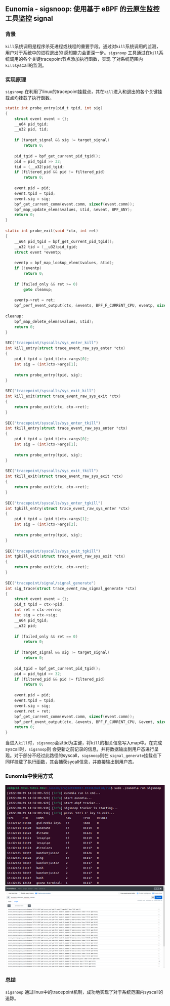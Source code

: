 ## Eunomia - sigsnoop: 使用基于 eBPF 的云原生监控工具监控 signal

### 背景
`kill`系统调用是程序杀死进程或线程的重要手段。通过对`kill`系统调用的监测，用户对于系统中的进程退出的
感知能力会更深一步。`sigsnoop` 工具通过在`kill`系统调用的各个关键tracepoint节点添加执行函数，实现
了对系统范围内`kill`syscall的监测。

### 实现原理
`sigsnoop` 在利用了linux的tracepoint挂载点，其在`kill`进入和退出的各个关键挂载点均挂载了执行函数。
```c
static int probe_entry(pid_t tpid, int sig)
{
	struct event event = {};
	__u64 pid_tgid;
	__u32 pid, tid;

	if (target_signal && sig != target_signal)
		return 0;

	pid_tgid = bpf_get_current_pid_tgid();
	pid = pid_tgid >> 32;
	tid = (__u32)pid_tgid;
	if (filtered_pid && pid != filtered_pid)
		return 0;

	event.pid = pid;
	event.tpid = tpid;
	event.sig = sig;
	bpf_get_current_comm(event.comm, sizeof(event.comm));
	bpf_map_update_elem(&values, &tid, &event, BPF_ANY);
	return 0;
}

static int probe_exit(void *ctx, int ret)
{
	__u64 pid_tgid = bpf_get_current_pid_tgid();
	__u32 tid = (__u32)pid_tgid;
	struct event *eventp;

	eventp = bpf_map_lookup_elem(&values, &tid);
	if (!eventp)
		return 0;

	if (failed_only && ret >= 0)
		goto cleanup;

	eventp->ret = ret;
	bpf_perf_event_output(ctx, &events, BPF_F_CURRENT_CPU, eventp, sizeof(*eventp));

cleanup:
	bpf_map_delete_elem(&values, &tid);
	return 0;
}

SEC("tracepoint/syscalls/sys_enter_kill")
int kill_entry(struct trace_event_raw_sys_enter *ctx)
{
	pid_t tpid = (pid_t)ctx->args[0];
	int sig = (int)ctx->args[1];

	return probe_entry(tpid, sig);
}

SEC("tracepoint/syscalls/sys_exit_kill")
int kill_exit(struct trace_event_raw_sys_exit *ctx)
{
	return probe_exit(ctx, ctx->ret);
}

SEC("tracepoint/syscalls/sys_enter_tkill")
int tkill_entry(struct trace_event_raw_sys_enter *ctx)
{
	pid_t tpid = (pid_t)ctx->args[0];
	int sig = (int)ctx->args[1];

	return probe_entry(tpid, sig);
}

SEC("tracepoint/syscalls/sys_exit_tkill")
int tkill_exit(struct trace_event_raw_sys_exit *ctx)
{
	return probe_exit(ctx, ctx->ret);
}

SEC("tracepoint/syscalls/sys_enter_tgkill")
int tgkill_entry(struct trace_event_raw_sys_enter *ctx)
{
	pid_t tpid = (pid_t)ctx->args[1];
	int sig = (int)ctx->args[2];

	return probe_entry(tpid, sig);
}

SEC("tracepoint/syscalls/sys_exit_tgkill")
int tgkill_exit(struct trace_event_raw_sys_exit *ctx)
{
	return probe_exit(ctx, ctx->ret);
}

SEC("tracepoint/signal/signal_generate")
int sig_trace(struct trace_event_raw_signal_generate *ctx)
{
	struct event event = {};
	pid_t tpid = ctx->pid;
	int ret = ctx->errno;
	int sig = ctx->sig;
	__u64 pid_tgid;
	__u32 pid;

	if (failed_only && ret == 0)
		return 0;

	if (target_signal && sig != target_signal)
		return 0;

	pid_tgid = bpf_get_current_pid_tgid();
	pid = pid_tgid >> 32;
	if (filtered_pid && pid != filtered_pid)
		return 0;

	event.pid = pid;
	event.tpid = tpid;
	event.sig = sig;
	event.ret = ret;
	bpf_get_current_comm(event.comm, sizeof(event.comm));
	bpf_perf_event_output(ctx, &events, BPF_F_CURRENT_CPU, &event, sizeof(event));
	return 0;
}

```
当进入`kill`时，`sigsnoop`会以tid为主键，将`kill`的相关信息写入map中。在完成syscall时，`sigsnoop`则
会更新之前记录的信息，并将数据输出到用户态进行呈现。对于部分不经过此路径的syscall，`sigsnoop`则在
`signal_generate`挂载点下同样挂载了执行函数，其会捕获sycall信息，并直接输出到用户态。

### Eunomia中使用方式

![result](../imgs/sigsnoop.png)
![result](../imgs/sigsnoop-prometheus.png)

### 总结
`sigsnoop` 通过linux中的tracepoint机制，成功地实现了对于系统范围内syscall的追踪。